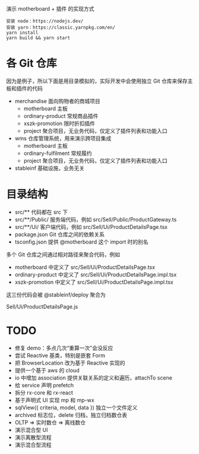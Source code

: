 演示 motherboard + 插件 的实现方式

```
安装 node：https://nodejs.dev/
安装 yarn：https://classic.yarnpkg.com/en/
yarn install
yarn build && yarn start
```

# 各 Git 仓库

因为是例子，所以下面是用目录模拟的，实际开发中会使用独立 Git 仓库来保存主板和插件的代码

* merchandise 面向购物者的商城项目
    * motherboard 主板
    * ordinary-product 常规商品插件
    * xszk-promotion 限时折扣插件
    * project 聚合项目，无业务代码，仅定义了插件列表和功能入口
* wms 仓库管理系统，用来演示跨项目集成
    * motherboard 主板
    * ordinary-fulfilment 常规履约
    * project 聚合项目，无业务代码，仅定义了插件列表和功能入口
* stableinf 基础设施，业务无关

# 目录结构

* src/** 代码都在 src 下
* src/**/Public/ 服务端代码，例如 src/Sell/Public/ProductGateway.ts
* src/**/Ui/ 客户端代码，例如 src/Sell/Ui/ProductDetailsPage.tsx
* package.json Git 仓库之间的依赖关系
* tsconfig.json 提供 @motherboard 这个 import 时的别名

多个 Git 仓库之间通过相对路径来聚合代码，例如

* motherboard 中定义了 src/Sell/Ui/ProductDetailsPage.tsx
* ordinary-product 中定义了 src/Sell/Ui/ProductDetailsPage.impl.tsx
* xszk-promotion 中定义了 src/Sell/Ui/ProductDetailsPage.impl.tsx

这三份代码会被 @stableinf/deploy 聚合为

Sell/Ui/ProductDetailsPage.js

# TODO

* 修复 demo：多点几次“重算一次”会没反应
* 尝试 Reactive 基类，特别是嵌套 Form
* 把 BrowserLocation 改为基于 Reactive 实现的
* 提供一个基于 aws 的 cloud
* io 中增加 association 提供关联关系的定义和遍历，attachTo scene
* 给 service 声明 prefetch
* 拆分 rx-core 和 rx-react
* 基于声明式 UI 实现 mp 和 mp-wx
* sqlView({ criteria, model, data }) 独立一个文件定义
* archived 标志位，delete 归档，独立归档数仓表
* OLTP => 实时数仓 => 离线数仓
* 演示混合型 UI
* 演示离散型流程
* 演示混合型流程
